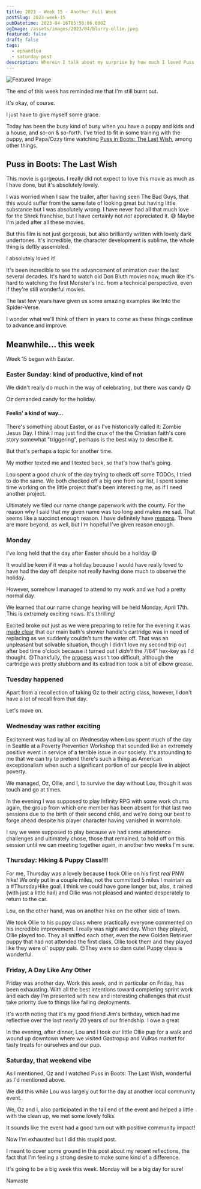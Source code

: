 ```yaml
---
title: 2023 - Week 15 - Another Full Week
postSlug: 2023-week-15
pubDatetime: 2023-04-16T05:56:06.000Z
ogImage: /assets/images/2023/04/blurry-ollie.jpeg
featured: false
draft: false
tags:
  - ephandlou
  - saturday-post
description: Wherein I talk about my surprise by how much I loved Puss in Boots- The Last Wish, the triggers of Easter, replacing our shower handle cartridges, Ollie's first PNW hike, and some other stuff
---
```


![Featured Image](/assets/images/2023/04/blurry-ollie.jpeg)

The end of this week has reminded me that I'm still burnt out.

It's okay, of course.

I just have to give myself some grace.

Today has been the busy kind of busy when you have a puppy and kids and a house, and so-on & so-forth. I've tried to fit in some training with the puppy, and Papa/Ozzy time watching [Puss in Boots: The Last Wish](https://www.imdb.com/title/tt3915174/), among other things.

## Puss in Boots: The Last Wish

This movie is gorgeous. I really did not expect to love this movie as much as I have done, but it's absolutely lovely.

I was worried when I saw the trailer, after having seen The Bad Guys, that this would suffer from the same fate of looking great but having little substance but I was absolutely wrong. I have never had all that much love for the Shrek franchise, but I have certainly not _not_ appreciated it. 😅 Maybe I'm jaded after all these movies.

But this film is not just gorgeous, but also brilliantly written with lovely dark undertones. It's incredible, the character development is sublime, the whole thing is deftly assembled.

I absolutely loved it!

It's been incredible to see the advancement of animation over the last several decades. It's hard to watch old Don Bluth movies now, much like it's hard to watching the first Monster's Inc. from a technical perspective, even if they're still wonderful movies.

The last few years have given us some amazing examples like Into the Spider-Verse.

I wonder what we'll think of them in years to come as these things continue to advance and improve.

## Meanwhile... this week

Week 15 began with Easter.

### Easter Sunday: kind of productive, kind of not

We didn't really do much in the way of celebrating, but there was candy 😋

Oz demanded candy for the holiday.

#### Feelin' a kind of way...

There's something about Easter, or as I've historically called it: Zombie Jesus Day. I think I may just find the crux of the the Christian faith's core story somewhat "triggering", perhaps is the best way to describe it.

But that's perhaps a topic for another time.

My mother texted me and I texted back, so that's how that's going.

Lou spent a good chunk of the day trying to check off some TODOs, I tried to do the same. We both checked off a big one from our list, I spent some time working on the little project that's been interesting me, as if I need another project.

Ultimately we filed our name change paperwork with the county. For the reason why I said that my given name was too long and makes me sad. That seems like a succinct enough reason. I have definitely have [reasons](https://github.com/ephbaum/ephbaum#why-eph-baum). There are more beyond, as well, but I'm hopeful I've given reason enough.

### Monday

I've long held that the day after Easter should be a holiday 😅

It would be keen if it was a holiday because I would have really loved to have had the day off despite not really having done much to observe the holiday.

However, somehow I managed to attend to my work and we had a pretty normal day.

We learned that our name change hearing will be held Monday, April 17th. This is extremely exciting news. It's thrilling!

Excited broke out just as we were preparing to retire for the evening it was [made clear](https://hachyderm.io/@ephbaum/110178346477709383) that our main bath's shower handle's cartridge was in need of replacing as we suddenly couldn't turn the water off. That was an unpleasant but solvable situation, though I didn't love my second trip out after bed time o'clock because it turned out I _didn't_ the 7/64” hex-key as I'd thought. 😓Thankfully, the [process](https://www.moen.com/customer-support/installation-help/1200-1225-cartridge-replacement-tutorial) wasn't too difficult, although the cartridge was pretty stubborn and its extradition took a bit of elbow grease.

### Tuesday happened

Apart from a recollection of taking Oz to their acting class, however, I don't have a lot of recall from that day.

Let's move on.

### Wednesday was rather exciting

Excitement was had by all on Wednesday when Lou spent much of the day in Seattle at a Poverty Prevention Workshop that sounded like an extremely positive event in service of a terrible issue in our society. It's astounding to me that we can try to pretend there's such a thing as American exceptionalism when such a significant portion of our people live in abject poverty.

We managed, Oz, Ollie, and I, to survive the day without Lou, though it was touch and go at times.

In the evening I was supposed to play Infinity RPG with some work chums again, the group from which one member has been absent for that last two sessions due to the birth of their second child, and we're doing our best to forge ahead despite his player character having vanished in wormhole.

I say we were supposed to play because we had some attendance challenges and ultimately chose, those that remained, to hold off on this session until we can meeting together again, in another two weeks I'm sure.

### Thursday: Hiking & Puppy Class!!!

For me, Thursday was a lovely because I took Ollie on his first _real_ PNW hike! We only put in a couple miles, not the committed 5 miles I maintain as a #ThursdayHike goal. I think we could have gone longer but, alas, it rained (with just a little hail) and Ollie was not pleased and wanted desperately to return to the car.

Lou, on the other hand, was on another hike on the other side of town.

We took Ollie to his puppy class where practically everyone commented on his incredible improvement. I really was night and day. When they played, Ollie played too. They all sniffed each other, even the new Golden Retriever puppy that had not attended the first class, Ollie took them and they played like they were ol' puppy pals. 😍They were so darn cute! Puppy class is wonderful.

### Friday, A Day Like Any Other

Friday was another day. Work this week, and in particular on Friday, has been exhausting. With all the best intentions toward completing sprint work and each day I'm presented with new and interesting challenges that _must_ take priority due to things like failing deployments.

It's worth noting that it's my good friend Jim's birthday, which had me reflective over the last nearly 20 years of our friendship. I owe a great

In the evening, after dinner, Lou and I took our little Ollie pup for a walk and wound up downtown where we visited Gastropup and Vulkas market for tasty treats for ourselves and our pup.

### Saturday, that weekend vibe

As I mentioned, Oz and I watched Puss in Boots: The Last Wish, wonderful as I'd mentioned above.

We did this while Lou was largely out for the day at another local community event.

We, Oz and I, also participated in the tail end of the event and helped a little with the clean up, we met some lovely folks.

It sounds like the event had a good turn out with positive community impact!

Now I'm exhausted but I did this stupid post.

I meant to cover some ground in this post about my recent reflections, the fact that I'm feeling a strong desire to make some kind of a difference.

It's going to be a big week this week. Monday will be a big day for sure!

Namaste
